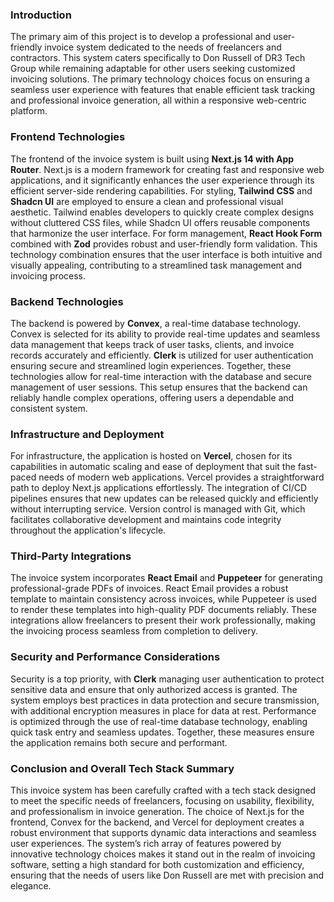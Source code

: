 ### Introduction

The primary aim of this project is to develop a professional and user-friendly invoice system dedicated to the needs of freelancers and contractors. This system caters specifically to Don Russell of DR3 Tech Group while remaining adaptable for other users seeking customized invoicing solutions. The primary technology choices focus on ensuring a seamless user experience with features that enable efficient task tracking and professional invoice generation, all within a responsive web-centric platform.

### Frontend Technologies

The frontend of the invoice system is built using **Next.js 14 with App Router**. Next.js is a modern framework for creating fast and responsive web applications, and it significantly enhances the user experience through its efficient server-side rendering capabilities. For styling, **Tailwind CSS** and **Shadcn UI** are employed to ensure a clean and professional visual aesthetic. Tailwind enables developers to quickly create complex designs without cluttered CSS files, while Shadcn UI offers reusable components that harmonize the user interface. For form management, **React Hook Form** combined with **Zod** provides robust and user-friendly form validation. This technology combination ensures that the user interface is both intuitive and visually appealing, contributing to a streamlined task management and invoicing process.

### Backend Technologies

The backend is powered by **Convex**, a real-time database technology. Convex is selected for its ability to provide real-time updates and seamless data management that keeps track of user tasks, clients, and invoice records accurately and efficiently. **Clerk** is utilized for user authentication ensuring secure and streamlined login experiences. Together, these technologies allow for real-time interaction with the database and secure management of user sessions. This setup ensures that the backend can reliably handle complex operations, offering users a dependable and consistent system.

### Infrastructure and Deployment

For infrastructure, the application is hosted on **Vercel**, chosen for its capabilities in automatic scaling and ease of deployment that suit the fast-paced needs of modern web applications. Vercel provides a straightforward path to deploy Next.js applications effortlessly. The integration of CI/CD pipelines ensures that new updates can be released quickly and efficiently without interrupting service. Version control is managed with Git, which facilitates collaborative development and maintains code integrity throughout the application's lifecycle.

### Third-Party Integrations

The invoice system incorporates **React Email** and **Puppeteer** for generating professional-grade PDFs of invoices. React Email provides a robust template to maintain consistency across invoices, while Puppeteer is used to render these templates into high-quality PDF documents reliably. These integrations allow freelancers to present their work professionally, making the invoicing process seamless from completion to delivery.

### Security and Performance Considerations

Security is a top priority, with **Clerk** managing user authentication to protect sensitive data and ensure that only authorized access is granted. The system employs best practices in data protection and secure transmission, with additional encryption measures in place for data at rest. Performance is optimized through the use of real-time database technology, enabling quick task entry and seamless updates. Together, these measures ensure the application remains both secure and performant.

### Conclusion and Overall Tech Stack Summary

This invoice system has been carefully crafted with a tech stack designed to meet the specific needs of freelancers, focusing on usability, flexibility, and professionalism in invoice generation. The choice of Next.js for the frontend, Convex for the backend, and Vercel for deployment creates a robust environment that supports dynamic data interactions and seamless user experiences. The system’s rich array of features powered by innovative technology choices makes it stand out in the realm of invoicing software, setting a high standard for both customization and efficiency, ensuring that the needs of users like Don Russell are met with precision and elegance.

